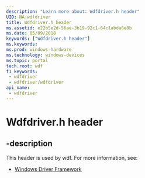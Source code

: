 ```yaml
---
description: "Learn more about: Wdfdriver.h header"
UID: NA:wdfdriver
title: Wdfdriver.h header
ms.assetid: e22b5e2d-56ae-3b19-92c1-64c1abda6e8b
ms.date: 05/09/2018
keywords: ["Wdfdriver.h header"]
ms.keywords: 
ms.prod: windows-hardware
ms.technology: windows-devices
ms.topic: portal
tech.root: wdf
f1_keywords:
 - wdfdriver
 - wdfdriver/wdfdriver
api_name:
 - wdfdriver
---
```


# Wdfdriver.h header


## -description

This header is used by wdf. For more information, see:

- [Windows Driver Framework](../_wdf/index.md)


